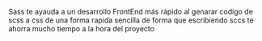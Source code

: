 Sass te ayauda a un desarrollo FrontEnd más rápido al genarar codigo de scss a css de una forma rapida sencilla de  forma que escribiendo sccs te ahorra mucho tiempo a la hora del proyecto
